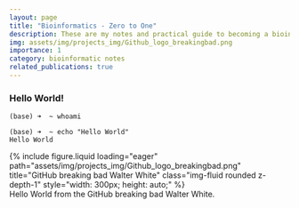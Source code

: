 ```yaml
---
layout: page
title: "Bioinformatics - Zero to One"
description: These are my notes and practical guide to becoming a bioinformatic scientist
img: assets/img/projects_img/Github_logo_breakingbad.png
importance: 1
category: bioinformatic notes
related_publications: true
---
```


### Hello World!


```console
(base) ➜  ~ whoami

(base) ➜  ~ echo "Hello World"
Hello World

```

<div class="row">
    <div class="col-sm mt-3 mt-md-0">
        {% include figure.liquid loading="eager" path="assets/img/projects_img/Github_logo_breakingbad.png" title="GitHub breaking bad Walter White" class="img-fluid rounded z-depth-1" style="width: 300px; height: auto;" %}
    </div>
</div>
<div class="caption">
    Hello World from the GitHub breaking bad Walter White.
</div>

